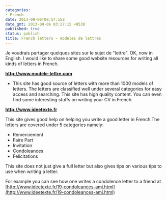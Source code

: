 ```yaml
---
categories:
- French
date: 2013-09-06T08:57:15Z
date_gmt: 2013-09-06 03:27:15 +0530
published: true
status: publish
title: French letters - modeles de lettres
---
```


Je voudrais partager quelques sites sur le sujet de "lettre". OK, now in English. I would like to share some good website resources for writing all kinds of letters in French.

**http://www.modele-lettre.com**
- This site has good source of letters with more than 1000 models of letters. The letters are classified well under several categories for easy access and searching. This site has high quality content. You can even find some interesting stuffs on writing your CV in French.

**http://www.ideetexte.fr**

This site gives good help on helping you write a good letter in French.The letters are covered under 5 categories namely:

 - Remerciement
 - Faire Part
 - Invitation
 - Condoleances 
 - Felicitations 

This site does not just give a full letter but also gives tips on various tips to use when writing a letter.

For example you can see how one writes a condolence letter to a friend at [http://www.ideetexte.fr/19-condoleances-ami.html](http://www.ideetexte.fr/19-condoleances-ami.html)
